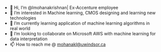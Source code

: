 - 👋 Hi, I’m @lmohanakrishnan| Ex-Accenture employee
- 👀 I’m interested in Machine learning, CMOS designing and learning new technologies
- 🌱 I’m currently learning application of machine learning algorithms in real world
- 💞️ I’m looking to collaborate on Microsoft AWS with machine learning for data interpretation
- 📫 How to reach me @ mohanakl@uwindsor.ca

<!---
lmohanakrishnan/lmohanakrishnan is a ✨ special ✨ repository because its `README.md` (this file) appears on your GitHub profile.
You can click the Preview link to take a look at your changes.
--->

